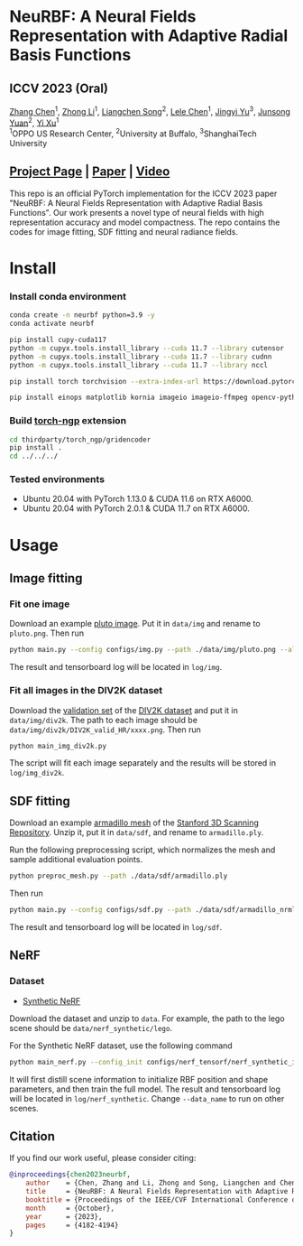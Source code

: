 # NeuRBF: A Neural Fields Representation with Adaptive Radial Basis Functions

## ICCV 2023 (Oral)

[Zhang Chen](https://zhangchen8.github.io/)<sup>1</sup>,
[Zhong Li](https://sites.google.com/site/lizhong19900216)<sup>1</sup>,
[Liangchen Song](https://lsongx.github.io/)<sup>2</sup>,
[Lele Chen](https://lelechen63.github.io/)<sup>1</sup>,
[Jingyi Yu](http://www.yu-jingyi.com/cv/)<sup>3</sup>,
[Junsong Yuan](https://cse.buffalo.edu/~jsyuan/)<sup>2</sup>,
[Yi Xu](https://www.linkedin.com/in/yi-xu-42654823/)<sup>1</sup>  
<sup>1</sup>OPPO US Research Center, <sup>2</sup>University at Buffalo, <sup>3</sup>ShanghaiTech University

## [Project Page](https://oppo-us-research.github.io/NeuRBF-website/) | [Paper](https://arxiv.org/abs/2309.15426) | [Video](https://youtu.be/lqZ2FPktj3g/)

This repo is an official PyTorch implementation for the ICCV 2023 paper "NeuRBF: A Neural Fields Representation with Adaptive Radial Basis Functions". Our work presents a novel type of neural fields with high representation accuracy and model compactness. The repo contains the codes for image fitting, SDF fitting and neural radiance fields.

# Install

### Install conda environment
```bash
conda create -n neurbf python=3.9 -y
conda activate neurbf

pip install cupy-cuda117
python -m cupyx.tools.install_library --cuda 11.7 --library cutensor
python -m cupyx.tools.install_library --cuda 11.7 --library cudnn
python -m cupyx.tools.install_library --cuda 11.7 --library nccl

pip install torch torchvision --extra-index-url https://download.pytorch.org/whl/cu117

pip install einops matplotlib kornia imageio imageio-ffmpeg opencv-python pysdf PyMCubes trimesh plotly scipy GPUtil scikit-image scikit-learn pykdtree commentjson tqdm configargparse lpips tensorboard torch-ema ninja tensorboardX numpy pandas rich packaging scipy torchmetrics jax pillow plyfile omegaconf
```

### Build [torch-ngp](https://github.com/ashawkey/torch-ngp/tree/main) extension
```bash
cd thirdparty/torch_ngp/gridencoder
pip install .
cd ../../../
```

### Tested environments
* Ubuntu 20.04 with PyTorch 1.13.0 & CUDA 11.6 on RTX A6000.
* Ubuntu 20.04 with PyTorch 2.0.1 & CUDA 11.7 on RTX A6000.

# Usage

## Image fitting

### Fit one image
Download an example [pluto image](https://solarsystem.nasa.gov/resources/933/true-colors-of-pluto/?category=planets/dwarf-planets_pluto). Put it in `data/img` and rename to `pluto.png`. Then run
```bash
python main.py --config configs/img.py --path ./data/img/pluto.png --alias pluto
```
The result and tensorboard log will be located in `log/img`.

### Fit all images in the DIV2K dataset
Download the [validation set](http://data.vision.ee.ethz.ch/cvl/DIV2K/DIV2K_valid_HR.zip) of the [DIV2K dataset](https://data.vision.ee.ethz.ch/cvl/DIV2K/) and put it in `data/img/div2k`. The path to each image should be `data/img/div2k/DIV2K_valid_HR/xxxx.png`. Then run
```bash
python main_img_div2k.py
```
The script will fit each image separately and the results will be stored in `log/img_div2k`.

## SDF fitting
Download an example [armadillo mesh](http://graphics.stanford.edu/pub/3Dscanrep/armadillo/Armadillo.ply.gz) of the [Stanford 3D Scanning Repository](https://graphics.stanford.edu/data/3Dscanrep/). Unzip it, put it in `data/sdf`, and rename to `armadillo.ply`.

Run the following preprocessing script, which normalizes the mesh and sample additional evaluation points.
```bash
python preproc_mesh.py --path ./data/sdf/armadillo.ply
```
Then run
```bash
python main.py --config configs/sdf.py --path ./data/sdf/armadillo_nrml.obj --alias armadillo
```
The result and tensorboard log will be located in `log/sdf`.

## NeRF

### Dataset
* [Synthetic NeRF](https://drive.google.com/drive/folders/1JDdLGDruGNXWnM1eqY1FNL9PlStjaKWi)

Download the dataset and unzip to `data`. For example, the path to the lego scene should be `data/nerf_synthetic/lego`. 

For the Synthetic NeRF dataset, use the following command
```bash
python main_nerf.py --config_init configs/nerf_tensorf/nerf_synthetic_init.py --config configs/nerf_tensorf/nerf_synthetic.py --data_name lego
```
It will first distill scene information to initialize RBF position and shape parameters, and then train the full model. The result and tensorboard log will be located in `log/nerf_synthetic`. Change `--data_name` to run on other scenes.

## Citation
If you find our work useful, please consider citing:
```BibTeX
@inproceedings{chen2023neurbf,
    author    = {Chen, Zhang and Li, Zhong and Song, Liangchen and Chen, Lele and Yu, Jingyi and Yuan, Junsong and Xu, Yi},
    title     = {NeuRBF: A Neural Fields Representation with Adaptive Radial Basis Functions},
    booktitle = {Proceedings of the IEEE/CVF International Conference on Computer Vision (ICCV)},
    month     = {October},
    year      = {2023},
    pages     = {4182-4194}
}
```
